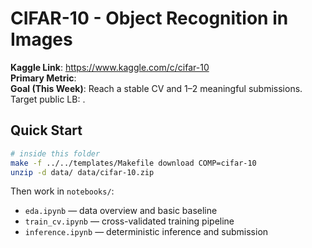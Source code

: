 # CIFAR-10 - Object Recognition in Images

**Kaggle Link**: https://www.kaggle.com/c/cifar-10  
**Primary Metric**: <fill in>  
**Goal (This Week)**: Reach a stable CV and 1–2 meaningful submissions. Target public LB: <fill in>.

## Quick Start
```bash
# inside this folder
make -f ../../templates/Makefile download COMP=cifar-10
unzip -d data/ data/cifar-10.zip
```

Then work in `notebooks/`:
- `eda.ipynb` — data overview and basic baseline
- `train_cv.ipynb` — cross-validated training pipeline
- `inference.ipynb` — deterministic inference and submission
